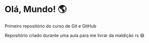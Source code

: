# Olá, Mundo! 🌎
 Primeiro repositório do curso de Git e GitHub

Repositório criado durante uma aula para me livrar da maldição rs 😅
